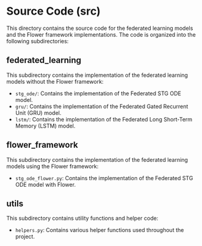 # Source Code (src)

This directory contains the source code for the federated learning models and the Flower framework implementations. The code is organized into the following subdirectories:

## federated_learning

This subdirectory contains the implementation of the federated learning models without the Flower framework:

- `stg_ode/`: Contains the implementation of the Federated STG ODE model.
- `gru/`: Contains the implementation of the Federated Gated Recurrent Unit (GRU) model.
- `lstm/`: Contains the implementation of the Federated Long Short-Term Memory (LSTM) model.

## flower_framework

This subdirectory contains the implementation of the federated learning models using the Flower framework:

- `stg_ode_flower.py`: Contains the implementation of the Federated STG ODE model with Flower.

## utils

This subdirectory contains utility functions and helper code:

- `helpers.py`: Contains various helper functions used throughout the project.
